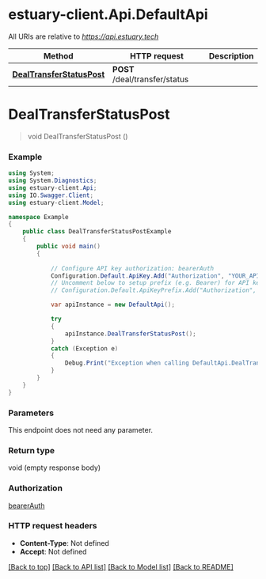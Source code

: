 # estuary-client.Api.DefaultApi

All URIs are relative to *https://api.estuary.tech*

Method | HTTP request | Description
------------- | ------------- | -------------
[**DealTransferStatusPost**](DefaultApi.md#dealtransferstatuspost) | **POST** /deal/transfer/status | 


<a name="dealtransferstatuspost"></a>
# **DealTransferStatusPost**
> void DealTransferStatusPost ()



### Example
```csharp
using System;
using System.Diagnostics;
using estuary-client.Api;
using IO.Swagger.Client;
using estuary-client.Model;

namespace Example
{
    public class DealTransferStatusPostExample
    {
        public void main()
        {
            
            // Configure API key authorization: bearerAuth
            Configuration.Default.ApiKey.Add("Authorization", "YOUR_API_KEY");
            // Uncomment below to setup prefix (e.g. Bearer) for API key, if needed
            // Configuration.Default.ApiKeyPrefix.Add("Authorization", "Bearer");

            var apiInstance = new DefaultApi();

            try
            {
                apiInstance.DealTransferStatusPost();
            }
            catch (Exception e)
            {
                Debug.Print("Exception when calling DefaultApi.DealTransferStatusPost: " + e.Message );
            }
        }
    }
}
```

### Parameters
This endpoint does not need any parameter.

### Return type

void (empty response body)

### Authorization

[bearerAuth](../README.md#bearerAuth)

### HTTP request headers

 - **Content-Type**: Not defined
 - **Accept**: Not defined

[[Back to top]](#) [[Back to API list]](../README.md#documentation-for-api-endpoints) [[Back to Model list]](../README.md#documentation-for-models) [[Back to README]](../README.md)

